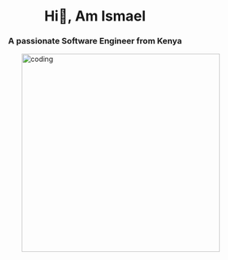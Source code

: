 <h1 align="center">Hi👋, Am Ismael</h1>
<h3 align="center">A passionate Software Engineer from Kenya</h3>
                 
<img align="right" alt="coding" width="400" src="https://github.com/IsmaelKiprop/IsmaelKiprop/assets/133222922/fec54b35-4361-407e-af2a-98fb7e39cfc6">


